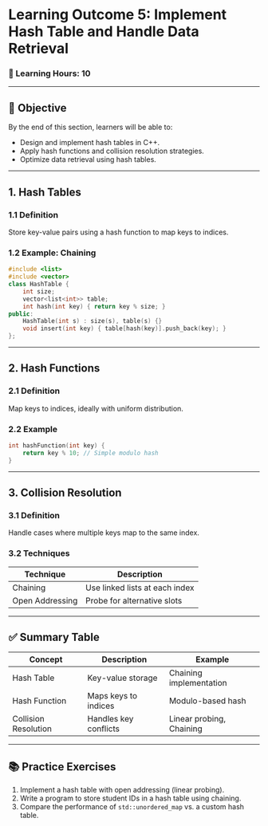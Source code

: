 # **Learning Outcome 5: Implement Hash Table and Handle Data Retrieval**

### 📘 Learning Hours: 10

---

## 📌 Objective

By the end of this section, learners will be able to:
- Design and implement hash tables in C++.
- Apply hash functions and collision resolution strategies.
- Optimize data retrieval using hash tables.

---

## 1. **Hash Tables**

### 1.1 Definition
Store key-value pairs using a hash function to map keys to indices.

### 1.2 Example: Chaining
```cpp
#include <list>
#include <vector>
class HashTable {
    int size;
    vector<list<int>> table;
    int hash(int key) { return key % size; }
public:
    HashTable(int s) : size(s), table(s) {}
    void insert(int key) { table[hash(key)].push_back(key); }
};
```

---

## 2. **Hash Functions**

### 2.1 Definition
Map keys to indices, ideally with uniform distribution.

### 2.2 Example
```cpp
int hashFunction(int key) {
    return key % 10; // Simple modulo hash
}
```

---

## 3. **Collision Resolution**

### 3.1 Definition
Handle cases where multiple keys map to the same index.

### 3.2 Techniques
| Technique       | Description                       |
|----------------|-----------------------------------|
| Chaining       | Use linked lists at each index    |
| Open Addressing| Probe for alternative slots       |

---

## ✅ Summary Table
| Concept            | Description                        | Example                     |
|--------------------|------------------------------------|-----------------------------|
| Hash Table         | Key-value storage                  | Chaining implementation     |
| Hash Function      | Maps keys to indices               | Modulo-based hash           |
| Collision Resolution | Handles key conflicts            | Linear probing, Chaining    |

---

## 📚 Practice Exercises
1. Implement a hash table with open addressing (linear probing).
2. Write a program to store student IDs in a hash table using chaining.
3. Compare the performance of `std::unordered_map` vs. a custom hash table.